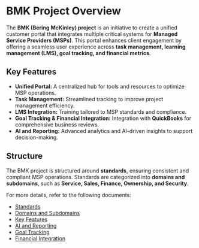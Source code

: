 # BMK Project Overview

The **BMK (Bering McKinley) project** is an initiative to create a unified customer portal that integrates multiple critical systems for **Managed Service Providers (MSPs)**. This portal enhances client engagement by offering a seamless user experience across **task management, learning management (LMS), goal tracking, and financial metrics**.

## Key Features

- **Unified Portal:** A centralized hub for tools and resources to optimize MSP operations.
- **Task Management:** Streamlined tracking to improve project management efficiency.
- **LMS Integration:** Training tailored to MSP standards and compliance.
- **Goal Tracking & Financial Integration:** Integration with **QuickBooks** for comprehensive business reviews.
- **AI and Reporting:** Advanced analytics and AI-driven insights to support decision-making.

## Structure

The BMK project is structured around **standards**, ensuring consistent and compliant MSP operations. Standards are categorized into **domains and subdomains**, such as **Service, Sales, Finance, Ownership, and Security**.

For more details, refer to the following documents:

- [Standards](./Standards.md)
- [Domains and Subdomains](./Domains.md)
- [Key Features](./Key-Features.md)
- [AI and Reporting](./AI-Reporting.md)
- [Goal Tracking](./Goal-Tracking.md)
- [Financial Integration](./Financial-Integration.md)
